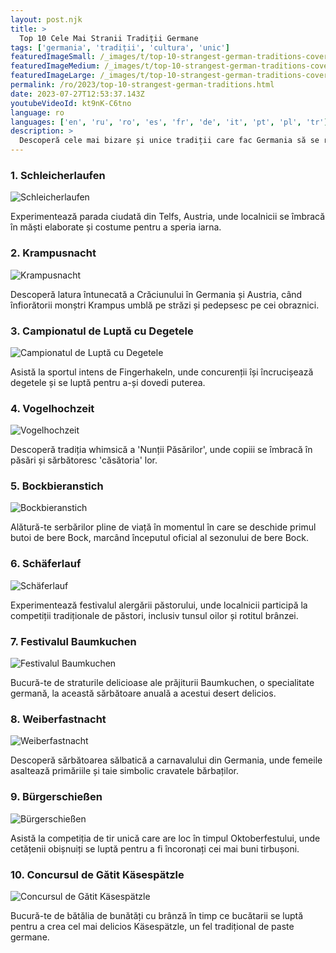 ```yaml
---
layout: post.njk
title: >
  Top 10 Cele Mai Stranii Tradiții Germane
tags: ['germania', 'tradiții', 'cultura', 'unic']
featuredImageSmall: /_images/t/top-10-strangest-german-traditions-cover-ro-small.webp
featuredImageMedium: /_images/t/top-10-strangest-german-traditions-cover-ro-medium.webp
featuredImageLarge: /_images/t/top-10-strangest-german-traditions-cover-ro-large.webp
permalink: /ro/2023/top-10-strangest-german-traditions.html
date: 2023-07-27T12:53:37.143Z
youtubeVideoId: kt9nK-C6tno
language: ro
languages: ['en', 'ru', 'ro', 'es', 'fr', 'de', 'it', 'pt', 'pl', 'tr']
description: >
  Descoperă cele mai bizare și unice tradiții care fac Germania să se remarce în fața restului lumii.
---
```


### 1. Schleicherlaufen

![Schleicherlaufen](/_images/d/da39fe81b377859374da8d9c9e2fd29a-medium.webp)

Experimentează parada ciudată din Telfs, Austria, unde localnicii se îmbracă în măști elaborate și costume pentru a speria iarna.

### 2. Krampusnacht

![Krampusnacht](/_images/7/73d3f4dcee8554e9315ae3ae317d836b-medium.webp)

Descoperă latura întunecată a Crăciunului în Germania și Austria, când înfiorătorii monștri Krampus umblă pe străzi și pedepsesc pe cei obraznici.

### 3. Campionatul de Luptă cu Degetele

![Campionatul de Luptă cu Degetele](/_images/e/eb0b420eed1e309d7553171eb6b6d258-medium.webp)

Asistă la sportul intens de Fingerhakeln, unde concurenții își încrucișează degetele și se luptă pentru a-și dovedi puterea.

### 4. Vogelhochzeit

![Vogelhochzeit](/_images/0/0d575a0adbd26044d9c00d81edd48ca4-medium.webp)

Descoperă tradiția whimsică a 'Nunții Păsărilor', unde copiii se îmbracă în păsări și sărbătoresc 'căsătoria' lor.

### 5. Bockbieranstich

![Bockbieranstich](/_images/b/bc2b4dd3d8c03b25b706a7772e872b6f-medium.webp)

Alătură-te serbărilor pline de viață în momentul în care se deschide primul butoi de bere Bock, marcând începutul oficial al sezonului de bere Bock.

### 6. Schäferlauf

![Schäferlauf](/_images/5/504ff0d053ef3dee5391c0fe4a0afce7-medium.webp)

Experimentează festivalul alergării păstorului, unde localnicii participă la competiții tradiționale de păstori, inclusiv tunsul oilor și rotitul brânzei.

### 7. Festivalul Baumkuchen

![Festivalul Baumkuchen](/_images/d/d4565c13a5fb42818b6a846de9b3eea4-medium.webp)

Bucură-te de straturile delicioase ale prăjiturii Baumkuchen, o specialitate germană, la această sărbătoare anuală a acestui desert delicios.

### 8. Weiberfastnacht

![Weiberfastnacht](/_images/8/835c03f8f66dfd2b99e8bb7c6350fe65-medium.webp)

Descoperă sărbătoarea sălbatică a carnavalului din Germania, unde femeile asaltează primăriile și taie simbolic cravatele bărbaților.

### 9. Bürgerschießen

![Bürgerschießen](/_images/d/d8189d44aaa89600a322e4e93013745d-medium.webp)

Asistă la competiția de tir unică care are loc în timpul Oktoberfestului, unde cetățenii obișnuiți se luptă pentru a fi încoronați cei mai buni tirbușoni.

### 10. Concursul de Gătit Käsespätzle

![Concursul de Gătit Käsespätzle](/_images/9/90661c8c4f379e09508970ea29ccdd29-medium.webp)

Bucură-te de bătălia de bunătăți cu brânză în timp ce bucătarii se luptă pentru a crea cel mai delicios Käsespätzle, un fel tradițional de paste germane.


